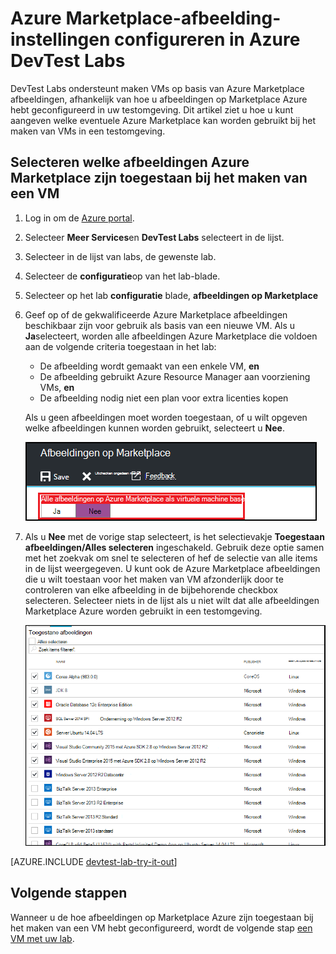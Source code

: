 <properties
    pageTitle="Azure Marketplace-afbeelding-instellingen configureren in Azure DevTest Labs | Microsoft Azure"
    description="Welke Azure Marketplace-afbeeldingen kunnen worden gebruikt bij het maken van een VM in Azure DevTest Labs configureren"
    services="devtest-lab,virtual-machines"
    documentationCenter="na"
    authors="tomarcher"
    manager="douge"
    editor=""/>

<tags
    ms.service="devtest-lab"
    ms.workload="na"
    ms.tgt_pltfrm="na"
    ms.devlang="na"
    ms.topic="article"
    ms.date="09/06/2016"
    ms.author="tarcher"/>

# <a name="configure-azure-marketplace-image-settings-in-azure-devtest-labs"></a>Azure Marketplace-afbeelding-instellingen configureren in Azure DevTest Labs

DevTest Labs ondersteunt maken VMs op basis van Azure Marketplace afbeeldingen, afhankelijk van hoe u afbeeldingen op Marketplace Azure hebt geconfigureerd in uw testomgeving. Dit artikel ziet u hoe u kunt aangeven welke eventuele Azure Marketplace kan worden gebruikt bij het maken van VMs in een testomgeving.

## <a name="select-which-azure-marketplace-images-are-allowed-when-creating-a-vm"></a>Selecteren welke afbeeldingen Azure Marketplace zijn toegestaan bij het maken van een VM

1. Log in om de [Azure portal](http://go.microsoft.com/fwlink/p/?LinkID=525040).

1. Selecteer **Meer Services**en **DevTest Labs** selecteert in de lijst.

1. Selecteer in de lijst van labs, de gewenste lab. 

1. Selecteer de **configuratie**op van het lab-blade.
    
1. Selecteer op het lab **configuratie** blade, **afbeeldingen op Marketplace**

1. Geef op of de gekwalificeerde Azure Marketplace afbeeldingen beschikbaar zijn voor gebruik als basis van een nieuwe VM. Als u **Ja**selecteert, worden alle afbeeldingen Azure Marketplace die voldoen aan de volgende criteria toegestaan in het lab:

    - De afbeelding wordt gemaakt van een enkele VM, **en**
    - De afbeelding gebruikt Azure Resource Manager aan voorziening VMs, **en**
    - De afbeelding nodig niet een plan voor extra licenties kopen
    
    Als u geen afbeeldingen moet worden toegestaan, of u wilt opgeven welke afbeeldingen kunnen worden gebruikt, selecteert u **Nee**.
 
    ![Optie voor het toestaan van alle afbeeldingen op Marketplace moet worden gebruikt als basis voor VMs](./media/devtest-lab-configure-marketplace-images/allow-all-marketplace-images.png)
 
1. Als u **Nee** met de vorige stap selecteert, is het selectievakje **Toegestaan afbeeldingen/Alles selecteren** ingeschakeld. Gebruik deze optie samen met het zoekvak om snel te selecteren of hef de selectie van alle items in de lijst weergegeven.
U kunt ook de Azure Marketplace afbeeldingen die u wilt toestaan voor het maken van VM afzonderlijk door te controleren van elke afbeelding in de bijbehorende checkbox selecteren.
Selecteer niets in de lijst als u niet wilt dat alle afbeeldingen Marketplace Azure worden gebruikt in een testomgeving.

    ![U kunt opgeven welke afbeeldingen Azure Marketplace kunnen worden gebruikt als basis voor VMs](./media/devtest-lab-configure-marketplace-images/select-marketplace-images.png)

[AZURE.INCLUDE [devtest-lab-try-it-out](../../includes/devtest-lab-try-it-out.md)]

## <a name="next-steps"></a>Volgende stappen

Wanneer u de hoe afbeeldingen op Marketplace Azure zijn toegestaan bij het maken van een VM hebt geconfigureerd, wordt de volgende stap [een VM met uw lab](./devtest-lab-add-vm-with-artifacts.md).